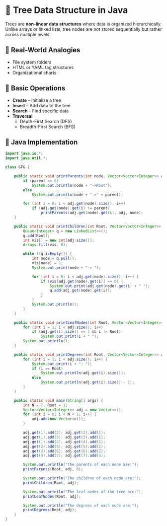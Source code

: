 # 🌳 Tree Data Structure in Java

Trees are **non-linear data structures** where data is organized hierarchically. Unlike arrays or linked lists, tree nodes are not stored sequentially but rather across multiple levels.

## 📁 Real-World Analogies
- File system folders
- HTML or YAML tag structures
- Organizational charts

## 🌱 Basic Operations
- **Create** – Initialize a tree
- **Insert** – Add data to the tree
- **Search** – Find specific data
- **Traversal**
  - Depth-First Search (DFS)
  - Breadth-First Search (BFS)

## 🧠 Java Implementation

```java
import java.io.*;
import java.util.*;

class GFG {

    public static void printParents(int node, Vector<Vector<Integer>> adj, int parent) {
        if (parent == 0)
            System.out.println(node + "->Root");
        else
            System.out.println(node + "->" + parent);

        for (int i = 0; i < adj.get(node).size(); i++)
            if (adj.get(node).get(i) != parent)
                printParents(adj.get(node).get(i), adj, node);
    }

    public static void printChildren(int Root, Vector<Vector<Integer>> adj) {
        Queue<Integer> q = new LinkedList<>();
        q.add(Root);
        int vis[] = new int[adj.size()];
        Arrays.fill(vis, 0);

        while (!q.isEmpty()) {
            int node = q.poll();
            vis[node] = 1;
            System.out.print(node + "-> ");

            for (int i = 0; i < adj.get(node).size(); i++) {
                if (vis[adj.get(node).get(i)] == 0) {
                    System.out.print(adj.get(node).get(i) + " ");
                    q.add(adj.get(node).get(i));
                }
            }
            System.out.println();
        }
    }

    public static void printLeafNodes(int Root, Vector<Vector<Integer>> adj) {
        for (int i = 1; i < adj.size(); i++)
            if (adj.get(i).size() == 1 && i != Root)
                System.out.print(i + " ");
        System.out.println();
    }

    public static void printDegrees(int Root, Vector<Vector<Integer>> adj) {
        for (int i = 1; i < adj.size(); i++) {
            System.out.print(i + ": ");
            if (i == Root)
                System.out.println(adj.get(i).size());
            else
                System.out.println(adj.get(i).size() - 1);
        }
    }

    public static void main(String[] args) {
        int N = 7, Root = 1;
        Vector<Vector<Integer>> adj = new Vector<>();
        for (int i = 0; i < N + 1; i++) {
            adj.add(new Vector<>());
        }

        adj.get(1).add(2); adj.get(2).add(1);
        adj.get(1).add(3); adj.get(3).add(1);
        adj.get(1).add(4); adj.get(4).add(1);
        adj.get(2).add(5); adj.get(5).add(2);
        adj.get(2).add(6); adj.get(6).add(2);
        adj.get(4).add(7); adj.get(7).add(4);

        System.out.println("The parents of each node are:");
        printParents(Root, adj, 0);

        System.out.println("The children of each node are:");
        printChildren(Root, adj);

        System.out.println("The leaf nodes of the tree are:");
        printLeafNodes(Root, adj);

        System.out.println("The degrees of each node are:");
        printDegrees(Root, adj);
    }
}
